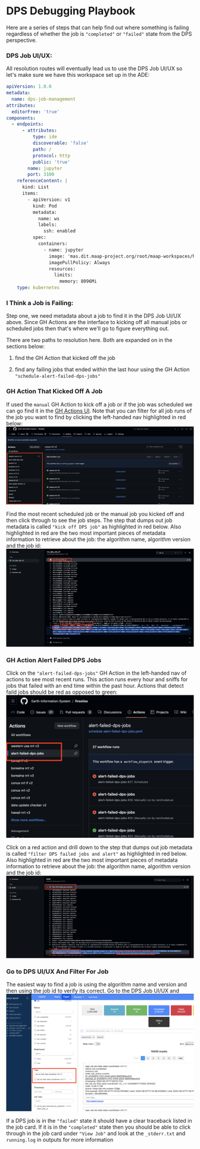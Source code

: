 # DPS Debugging Playbook

Here are a series of steps that can help find out where something is failing regardless of whether the job is `"completed"`
or `"failed"` state from the DPS perspective.

### DPS Job UI/UX:

All resolution routes will eventually lead us to use the DPS Job UI/UX so let's make sure we have this workspace set up 
in the ADE:

```yaml
apiVersion: 1.0.0
metadata:
  name: dps-job-management
attributes:
  editorFree: 'true'
components:
  - endpoints:
      - attributes:
          type: ide
          discoverable: 'false'
          path: /
          protocol: http
          public: 'true'
        name: jupyter
        port: 3100
    referenceContent: |
      kind: List
      items:
        - apiVersion: v1
          kind: Pod
          metadata:
            name: ws
            labels:
              ssh: enabled
          spec:
            containers:
              - name: jupyter
                image: 'mas.dit.maap-project.org/root/maap-workspaces/hysds-proxy:ops'
                imagePullPolicy: Always
                resources:
                  limits:
                    memory: 8096Mi
    type: kubernetes
```

### I Think a Job is Failing:

Step one, we need metadata about a job to find it in the DPS Job UI/UX above. Since GH Actions are the interface to kicking off all manual jobs or scheduled jobs
then that's where we'll go to figure everything out.

There are two paths to resolution here. Both are expanded on in the sections below:

1. find the GH Action that kicked off the job


2. find any failing jobs that ended within the last hour using the GH Action `"schedule-alert-failed-dps-jobs"`

### GH Action That Kicked Off A Job

If used the `manual` GH Action to kick off a job or if the job was scheduled we can go find it in the [GH Actions UI](https://github.com/Earth-Information-System/fireatlas/actions). Note that you can filter for all job
runs of the job you want to find by clicking the left-handed nav highlighted in red below:
![](images/actionsoverview.png)


Find the most recent scheduled job or the manual job you kicked off and then click through to see the job steps. The step that dumps out job metadata is called
`"kick off DPS job"` as highlighted in red below. Also highlighted in red are the two most important pieces of metadata information to retrieve about the job: the algorithm name, algorithm version and the job id:
![](images/metdata.png)

### GH Action Alert Failed DPS Jobs

Click on the `"alert-failed-dps-jobs"` GH Action in the left-handed nav of actions to see most recent runs. This action runs every hour
and sniffs for jobs that failed with an end time within the past hour. Actions that detect faild jobs should be red as opposed to green:
![](images/alertoverview.png)

Click on a red action and drill down to the step that dumps out job metadata is called
`"filter DPS failed jobs and alert"` as highlighted in red below. Also highlighted in red are the two most important pieces of metadata information to retrieve about the job: the algorithm name, algorithm version and the job id:
![](images/alertmetdata.png)


### Go to DPS UI/UX And Filter For Job

The easiest way to find a job is using the algorithm name and version and then using the job id to verify its correct. Go to the DPS Job UI/UX and
![](images/dpstagfilter.png)

If a DPS job is in the `"failed"` state it should have a clear traceback listed in the job card. If it is in the `"completed"` state then you should be able
to click through in the job card under `"View Job"` and look at the `_stderr.txt` and `running.log` in outputs for more information